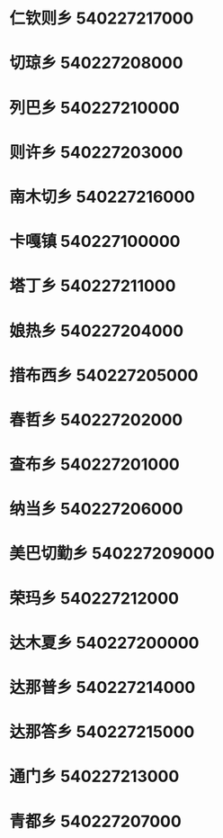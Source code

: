 # 仁钦则乡 540227217000
# 切琼乡 540227208000
# 列巴乡 540227210000
# 则许乡 540227203000
# 南木切乡 540227216000
# 卡嘎镇 540227100000
# 塔丁乡 540227211000
# 娘热乡 540227204000
# 措布西乡 540227205000
# 春哲乡 540227202000
# 查布乡 540227201000
# 纳当乡 540227206000
# 美巴切勤乡 540227209000
# 荣玛乡 540227212000
# 达木夏乡 540227200000
# 达那普乡 540227214000
# 达那答乡 540227215000
# 通门乡 540227213000
# 青都乡 540227207000
